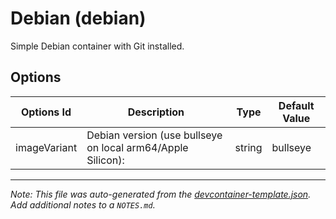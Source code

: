 
# Debian (debian)

Simple Debian container with Git installed.

## Options

| Options Id | Description | Type | Default Value |
|-----|-----|-----|-----|
| imageVariant | Debian version (use bullseye on local arm64/Apple Silicon): | string | bullseye |



---

_Note: This file was auto-generated from the [devcontainer-template.json](https://github.com/igewebs/Microsoft-Sovereign-Clouds/blob/main/src/debian/devcontainer-template.json).  Add additional notes to a `NOTES.md`._
